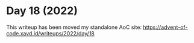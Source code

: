 # Day 18 (2022)

This writeup has been moved my standalone AoC site: https://advent-of-code.xavd.id/writeups/2022/day/18


